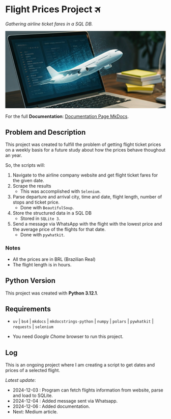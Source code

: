 # Flight Prices Project 🛪
*Gathering airline ticket fares in a SQL DB.*

![](docs/img/flight_fares-wd.jpg)


For the full **Documentation**: [Documentation Page MkDocs](https://gurezende.github.io/Flight_Prices/).

## Problem and Description

This project was created to fulfill the problem of getting flight ticket prices on a weekly basis for a future study about how the prices behave thoughout an year.

So, the scripts will:

1. Navigate to the airline company website and get flight ticket fares for the given date.
2.  Scrape the results
    * This was accomplished with `Selenium`.    
3. Parse departure and arrival city, time and date, flight length, number of stops and ticket price.
    * Done with `BeautifulSoup`.
4. Store the structured data in a SQL DB
    * Stored in `SQLite 3`.
5. Send a message via WhatsApp with the flight with the lowest price and the average price of the flights for that date.
    * Done with `pywhatkit`.

### Notes

* All the prices are in BRL (Brazilian Real)
* The flight length is in hours.


## Python Version

This project was created with **Python 3.12.1**.

## Requirements

* `uv` | `bs4` | `mkdocs` | `mkdocstrings-python` | `numpy` | `polars` | `pywhatkit` | `requests` | `selenium`

* You need *Google Chome* browser to run this project.


## Log

This is an ongoing project where I am creating a script to get dates and prices of a selected flight.

*Latest update*:
* 2024-12-03 : Program can fetch flights information from website, parse and load to SQLite.
* 2024-12-04 : Added message sent via Whatsapp.
* 2024-12-06 : Added documentation.
* Next: Medium article.
